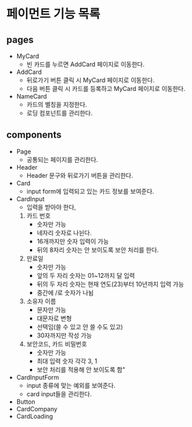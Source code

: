 # 페이먼트 기능 목록

## pages

- MyCard
  - 빈 카드를 누르면 AddCard 페이지로 이동한다.
- AddCard
  - 뒤로가기 버튼 클릭 시 MyCard 페이지로 이동한다.
  - 다음 버튼 클릭 시 카드를 등록하고 MyCard 페이지로 이동한다.
- NameCard
  - 카드의 별칭을 지정한다.
  - 로딩 컴포넌트를 관리한다.

## components

- Page
  - 공통되는 페이지를 관리한다.
- Header
  - Header 문구와 뒤로가기 버튼을 관리한다.
- Card
  - input form에 입력되고 있는 카드 정보를 보여준다.
- CardInput
  - 입력을 받아야 한다,
  1. 카드 번호
     - 숫자만 가능
     - 네자리 숫자로 나뉜다.
     - 16개까지만 숫자 입력이 가능
     - 뒤의 8자리 숫자는 안 보이도록 보안 처리를 한다.
  2. 만료일
     - 숫자만 가능
     - 앞의 두 자리 숫자는 01~12까지 달 입력
     - 뒤의 두 자리 숫자는 현재 연도(23)부터 10년까지 입력 가능
     - 중간에 /로 숫자가 나뉨
  3. 소유자 이름
     - 문자만 가능
     - 대문자로 변형
     - 선택임(쓸 수 있고 안 쓸 수도 있고)
     - 30자까지만 작성 가능
  4. 보안코드, 카드 비밀번호
     - 숫자만 가능
     - 최대 입력 숫자 각각 3, 1
     - 보안 처리를 적용해 안 보이도록 함"
- CardInputForm
  - input 종류에 맞는 예외를 보여준다.
  - card input들을 관리한다.
- Button
- CardCompany
- CardLoading
